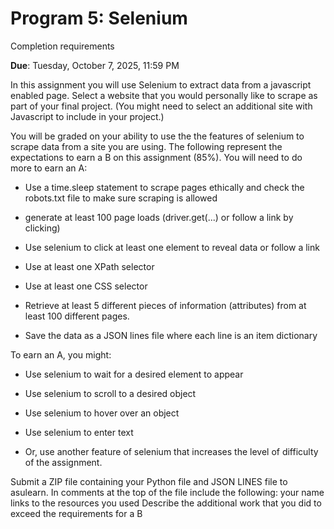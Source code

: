# Program 5: Selenium

Completion requirements  

**Due**: Tuesday, October 7, 2025, 11:59 PM  

In this assignment you will use Selenium to extract data from a javascript enabled page.  Select a website that you would personally like to scrape as part of your final project. (You might need to select an additional site with Javascript to include in your project.)

You will be graded on your ability to use the the features of selenium to scrape data from a site you are using. The following represent the expectations to earn a B on this assignment (85%).  You will need to do more to earn an A:

* Use a time.sleep statement to scrape pages ethically and check the robots.txt file to make sure scraping is allowed

* generate at least 100 page loads (driver.get(...) or follow a link by  clicking)

* Use selenium to click at least one element to reveal data or follow a link

* Use at least one XPath selector

* Use at least one CSS selector

* Retrieve at least 5 different pieces of information (attributes) from at least 100 different pages.

* Save the data as a JSON lines file where each line is an item dictionary  

To earn an A, you might:
* Use selenium to wait for a desired element to appear

* Use selenium to scroll to a desired object

* Use selenium to hover over an object

* Use selenium to enter text

* Or, use another feature of selenium that increases the level of difficulty of the assignment.

Submit a ZIP file containing your Python file and JSON LINES file to asulearn.  In comments at the top of the file include the following:
your name
links to the resources you used
Describe the additional work that you did to exceed the requirements for a B

